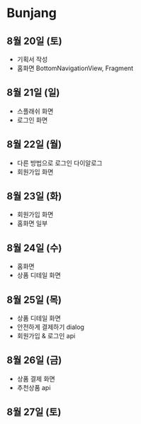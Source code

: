 # Bunjang

## 8월 20일 (토)
- 기획서 작성
- 홈화면 BottomNavigationView, Fragment

## 8월 21일 (일)
- 스플래쉬 화면
- 로그인 화면

## 8월 22일 (월)
- 다른 방법으로 로그인 다이알로그
- 회원가입 화면

## 8월 23일 (화)
- 회원가입 화면
- 홈화면 일부

## 8월 24일 (수)
- 홈화면
- 상품 디테일 화면

## 8월 25일 (목)
- 상품 디테일 화면
- 안전하게 결제하기 dialog
- 회원가입 & 로그인 api

## 8월 26일 (금)
- 상품 결제 화면
- 추천상품 api

## 8월 27일 (토)


